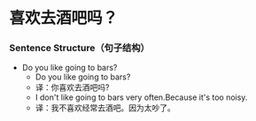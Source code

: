 # 喜欢去酒吧吗？

### Sentence Structure（句子结构）

- Do you like going to bars?
  - Do you like going to bars?
  - 译：你喜欢去酒吧吗?
  - I don't like going to bars very often.Because it's too noisy.
  - 译：我不喜欢经常去酒吧。因为太吵了。
